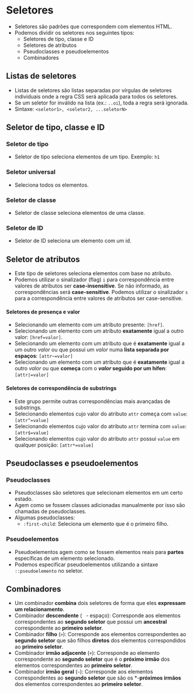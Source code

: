 # Seletores

- Seletores são padrões que correspondem com elementos HTML.
- Podemos dividir os seletores nos seguintes tipos:
  - Seletores de tipo, classe e ID
  - Seletores de atributos
  - Pseudoclasses e pseudoelementos
  - Combinadores

## Listas de seletores

- Listas de seletores são listas separadas por vírgulas de seletores individuais onde a regra CSS será aplicada para todos os seletores.
- Se um seletor for inválido na lista (ex.: `..oi`), toda a regra será ignorada. 
- Sintaxe: `<seletor1>, <seletor2, ...seletorN>`

## Seletor de tipo, classe e ID

### Seletor de tipo

- Seletor de tipo seleciona elementos de um tipo. Exemplo: `h1`

### Seletor universal

- Seleciona todos os elementos.

### Seletor de classe

- Seletor de classe seleciona elementos de uma classe.

### Seletor de ID

- Seletor de ID seleciona um elemento com um id.

## Seletor de atributos

- Este tipo de seletores seleciona elementos com base no atributo.
- Podemos utilizar o sinalizador (flag) `i` para correspondência entre valores de atributos ser **case-insensitive**. Se não informado, as correspondências será **case-sensitive**. Podemos utilizar o sinalizador `s` para a correspondência entre valores de atributos ser case-sensitive.

#### Seletores de presença e valor

- Selecionando um elemento com um atributo presente: `[href]`.
- Selecionando um elemento com um atributo **exatamente** igual a outro valor: `[href=valor]`.
- Selecionando um elemento com um atributo que é **exatamente** igual a um outro *valor* ou que possui um *valor* numa **lista separada por espaços**: `[attr~=valor]`
- Selecionando um elemento com um atributo que é **exatamente** igual a outro *valor* ou que **começa** com o ***valor* seguido por um hífen**: `[attr|=valor]`

#### Seletores de correspondência de substrings

- Este grupo permite outras correspondências mais avançadas de substrings.
- Selecionando elementos cujo valor do atributo `attr` começa com `value`: `[attr^=value]`
- Selecionando elementos cujo valor do atributo `attr` termina com `value`: `[attr$=value]`
- Selecionando elementos cujo valor do atributo `attr` possui `value` em qualquer posição: `[attr*=value]`

## Pseudoclasses e pseudoelementos

### Pseudoclasses

- Pseudoclasses são seletores que selecionam elementos em um certo estado.
- Agem como se fossem classes adicionadas manualmente por isso são chamadas de pseudoclasses.
- Algumas pseudoclasses:
  - `:first-child`: Seleciona um elemento que é o primeiro filho.

### Pseudoelementos

- Pseudoelementos agem como se fossem elementos reais para **partes** específicas de um elemento selecionado.
- Podemos especificar pseudoelementos utilizando a sintaxe `::pseudoelemento` no seletor.

## Combinadores

- Um combinador **combina** dois seletores de forma que eles **expressam um relacionamento**.
- Combinador **descendente** (` ` - espaço): Corresponde aos elementos correspondentes ao **segundo seletor** que possui um **ancestral** correspondente ao **primeiro seletor**.
- Combinador **filho** (`>`): Corresponde aos elementos correspondentes ao **segundo seletor** que são filhos **diretos** dos elementos correspondidos ao **primeiro seletor**.
- Combinador **irmão adjacente** (`+`): Corresponde ao elemento correspondente ao **segundo seletor** que é o **próximo irmão** dos elementos correspondentes ao **primeiro seletor**.
- Combinador **irmão geral** (`~`): Corresponde aos elementos correspondentes ao **segundo seletor** que são os *-**próximos irmãos** dos elementos correspondentes ao **primeiro seletor**.